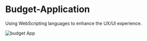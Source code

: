# Budget-Application
Using WebScripting languages to enhance the UX/UI experience.

![budget App](https://user-images.githubusercontent.com/55001688/64526712-79a6d600-d31d-11e9-8875-34496251abe6.PNG)
